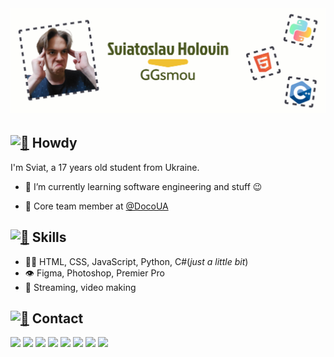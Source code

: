 # [![Sviatoslav Holovin](header.png)](https://chsw.pp.ua/)

## [<img src="https://media.giphy.com/media/hvRJCLFzcasrR4ia7z/giphy.gif" width="3%" alt="👋">](https://chsw.pp.ua/) Howdy
I'm Sviat, a 17 years old student from Ukraine.

- 🧭 I’m currently learning software engineering and stuff 😉

- 👥 Core team member at [@DocoUA](https://github.com/DocoUA)

## [<img src="https://media.tenor.com/tkpOfRTT21UAAAAi/flexed-biceps-joypixels.gif" width="3%" alt="💪">](https://chsw.pp.ua/) Skills
- 👨‍💻 HTML, CSS, JavaScript, Python, C#(_just a little bit_)
- 👁️ Figma, Photoshop, Premier Pro 
- 🎤 Streaming, video making

## [<img src="https://static.tildacdn.com/tild3665-6438-4332-a430-633965613961/Call-Me-Hand.gif" width="3%" alt="🤙">](https://chsw.pp.ua/) Contact
[<img src="https://chsw.pp.ua/main/img/logo.png" width="4%">](https://chsw.pp.ua/)
[<img src="https://chsw.pp.ua/main/img/YouTube-Logo.png" width="4%">](https://www.youtube.com/channel/UCNJSflCc38h3aSz3zkBt5DA)
[<img src="https://chsw.pp.ua/main/img/Discord-Logo.png" width="4%">](https://discord.gg/9krjq7NxG4)
[<img src="https://chsw.pp.ua/main/img/TikTok-Logo.png" width="4%">](https://www.tiktok.com/@ggsmou?)
[<img src="https://chsw.pp.ua/main/img/Instagram-Logo.png" width="4%">](https://www.instagram.com/svyat_golovin)
[<img src="https://chsw.pp.ua/main/img/Twitch-Logo.png" width="4%">](https://www.twitch.tv/ggsmou)
[<img src="https://chsw.pp.ua/main/img/Telegram-Logo.png" width="4%">](https://t.me/chec0de)
[<img src="https://chsw.pp.ua/main/img/OpenSea-Logo.png" width="4%">](https://opensea.io/GGsmou)
